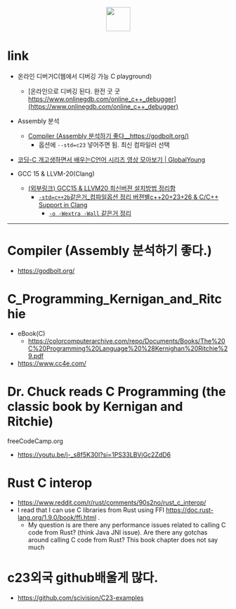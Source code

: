 <p align="center">
  <img width=55px src="https://github.com/YoungHaKim7/Cpp_Training/assets/67513038/1ff1c447-9b46-4775-85e2-66818ff2c318" />
</p>

# link

- 온라인 디버거C(웹에서 디버깅 가능 C playground)
  - [온라인으로 디버깅 된다. 완전 굿 굿 https://www.onlinegdb.com/online_c++_debugger](https://www.onlinegdb.com/online_c++_debugger)
- Assembly 분석
  - [Compiler (Assembly 분석하기 좋다__https://godbolt.org/)](https://godbolt.org/)
    - 옵션에 `--std=c23` 넣어주면 됨. 최신 컴파일러 선택

- [코딩-C 개고생하면서 배우는C언어 시리즈 영상 모아보기 | GlobalYoung](https://youtube.com/playlist?list=PLcMveqN_07mauKnkqP6Vah7cgcvfJZg-f&si=5yZeK967zvIWUN03)

- GCC 15 & LLVM-20(Clang)
  - [(외부링크) GCC15 & LLVM20 최신버젼 설치방법 정리함](https://github.com/YoungHaKim7/cpp23_26_project?tab=readme-ov-file#link)
    - [`-std=c++2b`같은거_컴파일옵션 정리 버젼별c++20+23+26 & C/C++ Support in Clang](https://github.com/YoungHaKim7/cpp23_26_project#cc-support-in-clang)
      - [`-o -Wextra -Wall` 같은거 정리](https://github.com/YoungHaKim7/cpp23_26_project#gcc--clang) 

<hr />

# Compiler (Assembly 분석하기 좋다.)
- https://godbolt.org/

# C_Programming_Kernigan_and_Ritchie
- eBook(C)
  - https://colorcomputerarchive.com/repo/Documents/Books/The%20C%20Programming%20Language%20%28Kernighan%20Ritchie%29.pdf
- https://www.cc4e.com/

# Dr. Chuck reads C Programming (the classic book by Kernigan and Ritchie)
freeCodeCamp.org
- https://youtu.be/j-_s8f5K30I?si=1PS33LBVjGc2ZdD6

# Rust C interop
- https://www.reddit.com/r/rust/comments/90s2no/rust_c_interop/
- I read that I can use C libraries from Rust using FFI https://doc.rust-lang.org/1.9.0/book/ffi.html .
  - My question is are there any performance issues related to calling C code from Rust? (think Java JNI issue). Are there any gotchas around calling C code from Rust? This book chapter does not say much

# c23외국 github배울게 많다.
- https://github.com/scivision/C23-examples


